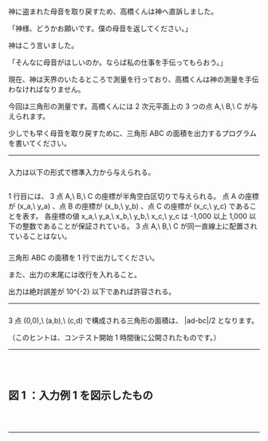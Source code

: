 ### 



神に盗まれた母音を取り戻すため、高橋くんは神へ直訴しました。



「神様、どうかお願いです。僕の母音を返してください。」



神はこう言いました。



「そんなに母音がほしいのか。ならば私の仕事を手伝ってもらおう。」





現在、神は天界のいたるところで測量を行っており、高橋くんは神の測量を手伝わなければなりません。



今回は三角形の測量です。高橋くんには 
2
 次元平面上の 
3
 つの点 
A,\ B,\ C
 が与えられます。



少しでも早く母音を取り戻すために、三角形 
ABC
 の面積を出力するプログラムを書いてください。

----

### 



入力は以下の形式で標準入力から与えられる。

```
```

1
 行目には、
3
 点 
A,\ B,\ C
 の座標が半角空白区切りで与えられる。
点 
A
 の座標が 
(x_a,\ y_a)
、点 
B
 の座標が 
(x_b,\ y_b)
、点 
C
 の座標が 
(x_c,\ y_c)
 であることを表す。
各座標の値 
x_a,\ y_a,\ x_b,\ y_b,\ x_c,\ y_c
 は 
-1,000
 以上 
1,000
 以下の整数であることが保証されている。
3
 点 
A,\ B,\ C
 が同一直線上に配置されていることはない。
### 



三角形 
ABC
 の面積を 
1
 行で出力してください。



また、出力の末尾には改行を入れること。



出力は絶対誤差が 
10^{-2}
 以下であれば許容される。

----

### 


3
 点 
(0,0),\ (a,b),\ (c,d)
 で構成される三角形の面積は、
|ad-bc|/2
 となります。



（このヒントは、コンテスト開始 
1
 時間後に公開されたものです。）

----

### 


```
```

### 


```
```

図
1
：入力例 
1
 を図示したもの
----

### 


```
```

### 


```
```

----

### 


```
```

### 


```
```
